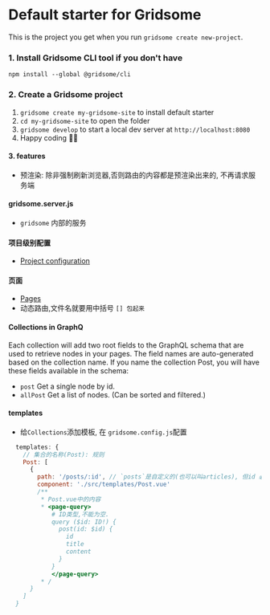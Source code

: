 # Default starter for Gridsome

This is the project you get when you run `gridsome create new-project`.

### 1. Install Gridsome CLI tool if you don't have

`npm install --global @gridsome/cli`

### 2. Create a Gridsome project

1. `gridsome create my-gridsome-site` to install default starter
2. `cd my-gridsome-site` to open the folder
3. `gridsome develop` to start a local dev server at `http://localhost:8080`
4. Happy coding 🎉🙌

#### 3. features
- 预渲染: 除非强制刷新浏览器,否则路由的内容都是预渲染出来的, 不再请求服务端

#### gridsome.server.js
- `gridsome` 内部的服务

#### 项目级别配置
- [Project configuration](https://www.gridsome.cn/docs/config/)

#### 页面
- [Pages](https://www.gridsome.cn/docs/pages/)
- 动态路由,文件名就要用中括号 `[] 包起来`

#### Collections in GraphQ
Each collection will add two root fields to the GraphQL schema that are used to retrieve nodes in your pages. The field names are auto-generated based on the collection name. If you name the collection Post, you will have these fields available in the schema:
- `post` Get a single node by id.
- `allPost` Get a list of nodes. (Can be sorted and filtered.)

#### templates
- 给`Collections`添加模板, 在 `gridsome.config.js`配置
```js
  templates: {
    // 集合的名称(Post): 规则
    Post: [
      {
        path: '/posts/:id', // `posts`是自定义的(也可以叫articles), 但id 必须是 collection集合中有效的field
        component: './src/templates/Post.vue'
        /**
         * Post.vue中的内容
         * <page-query>
            # ID类型,不能为空.
            query ($id: ID!) {
              post(id: $id) {
                id
                title
                content
              }
            }
            </page-query>
         * /
      }
    ]
  }
